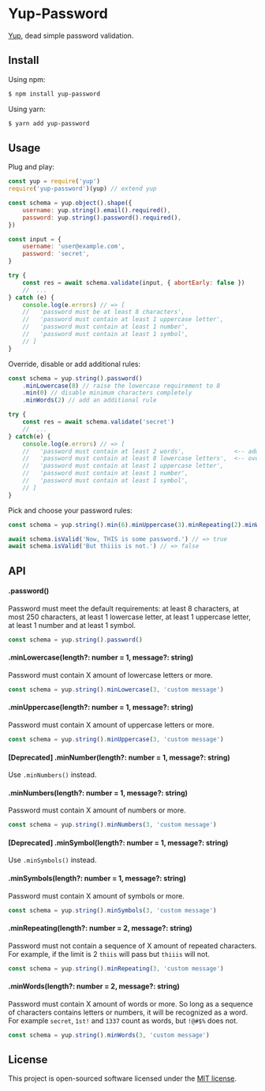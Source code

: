 # Yup-Password

[Yup](https://github.com/jquense/yup), dead simple password validation.


## Install

Using npm:
```sh
$ npm install yup-password
```

Using yarn:
```sh
$ yarn add yup-password
```


## Usage
Plug and play:
```js
const yup = require('yup')
require('yup-password')(yup) // extend yup

const schema = yup.object().shape({
    username: yup.string().email().required(),
    password: yup.string().password().required(),
})

const input = {
    username: 'user@example.com',
    password: 'secret',
}

try {
    const res = await schema.validate(input, { abortEarly: false })
    //  ...
} catch (e) {
    console.log(e.errors) // => [
    //   'password must be at least 8 characters',
    //   'password must contain at least 1 uppercase letter',
    //   'password must contain at least 1 number',
    //   'password must contain at least 1 symbol',
    // ]
}
```
Override, disable or add additional rules:
```js
const schema = yup.string().password()
    .minLowercase(8) // raise the lowercase requirement to 8
    .min(0) // disable minimum characters completely
    .minWords(2) // add an additional rule

try {
    const res = await schema.validate('secret')
    //  ...
} catch(e) {
    console.log(e.errors) // => [
    //   'password must contain at least 2 words',              <-- added
    //   'password must contain at least 8 lowercase letters',  <-- overridden
    //   'password must contain at least 1 uppercase letter',
    //   'password must contain at least 1 number',
    //   'password must contain at least 1 symbol',
    // ]
}
```
Pick and choose your password rules:
```js
const schema = yup.string().min(6).minUppercase(3).minRepeating(2).minWords(2)

await schema.isValid('Now, THIS is some password.') // => true
await schema.isValid('But thiiis is not.') // => false
```

## API

#### .password()
Password must meet the default requirements: at least 8 characters, at most 250 characters, at least 1 lowercase letter, at least 1 uppercase letter, at least 1 number and at least 1 symbol.
```js
const schema = yup.string().password()
```

#### .minLowercase(length?: number = 1, message?: string)
Password must contain X amount of lowercase letters or more.
```js
const schema = yup.string().minLowercase(3, 'custom message')
```

#### .minUppercase(length?: number = 1, message?: string)
Password must contain X amount of uppercase letters or more.
```js
const schema = yup.string().minUppercase(3, 'custom message')
```

#### [Deprecated] .minNumber(length?: number = 1, message?: string)
Use `.minNumbers()` instead.
#### .minNumbers(length?: number = 1, message?: string)
Password must contain X amount of numbers or more.
```js
const schema = yup.string().minNumbers(3, 'custom message')
```

#### [Deprecated] .minSymbol(length?: number = 1, message?: string)
Use `.minSymbols()` instead.
#### .minSymbols(length?: number = 1, message?: string)
Password must contain X amount of symbols or more.
```js
const schema = yup.string().minSymbols(3, 'custom message')
```

#### .minRepeating(length?: number = 2, message?: string)
Password must not contain a sequence of X amount of repeated characters. For example, if the limit is 2 `thiis` will pass but `thiiis` will not.
```js
const schema = yup.string().minRepeating(3, 'custom message')
```

#### .minWords(length?: number = 2, message?: string)
Password must contain X amount of words or more. So long as a sequence of characters contains letters or numbers,
it will be recognized as a word. For example `secret`, `1st!` and `1337` count as words, but `!@#$%` does not.
```js
const schema = yup.string().minWords(3, 'custom message')
```

## License

This project is open-sourced software licensed under the [MIT license](./LICENSE).
